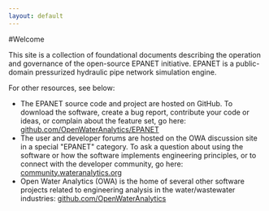 ```yaml
---
layout: default
---
```



#Welcome

This site is a collection of foundational documents describing the operation and governance of the open-source EPANET initiative. EPANET is a public-domain pressurized hydraulic pipe network simulation engine.

For other resources, see below:

- The EPANET source code and project are hosted on GitHub. To download the software, create a bug report, contribute your code or ideas, or complain about the feature set, go here: [github.com/OpenWaterAnalytics/EPANET](https://github.com/OpenWaterAnalytics/EPANET)
- The user and developer forums are hosted on the OWA discussion site in a special "EPANET" category. To ask a question about using the software or how the software implements engineering principles, or to connect with the developer community, go here: [community.wateranalytics.org](http://community.wateranalytics.org)
- Open Water Analytics (OWA) is the home of several other software projects related to engineering analysis in the water/wastewater industries: [github.com/OpenWaterAnalytics](https://github.com/OpenWaterAnalytics)

